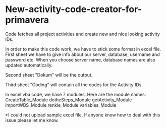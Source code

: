 # New-activity-code-creator-for-primavera
Code fetches all project activities and create new and nice looking activity IDs.

In order to make this code work, we have to stick some format in excel  file.
First sheet we have to give info about our server, database, username and password etc. 
When you choose server name, database names are also updated automatically.

Second sheet "Dokum" will be the output.

Third sheet "Coding" will contain all the codes for the Activity IDs.

In excel vba code, we have 7 modules.
Here are the module names:
  CreateTable_Module
  dotheSteps_Module
  getActivity_Module
  importWBS_Module
  renkle_Module
  variables_Module
  
  *I could not upload sample excel file. If anyone know how to deal with this issue please let me know.

